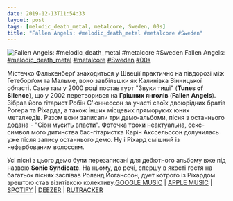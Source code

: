 ```yaml
---
date: 2019-12-13T11:54:33
layout: post
tags: [melodic_death_metal, metalcore, Sweden, 00s]
title: "Fallen Angels: #melodic_death_metal #metalcore #Sweden"
---
```

![Fallen Angels: #melodic_death_metal #metalcore #Sweden](https://res.cloudinary.com/vast-space-unexplored/image/upload/q_auto,dpr_auto,w_auto/photos/photo_816_13-12-2019_11-54-33.jpg)
Fallen Angels: [#melodic_death_metal](/tags/#melodic_death_metal) [#metalcore](/tags/#metalcore) [#Sweden](/tags/#Sweden) [#00s](/tags/#00s)

Містечко Фалькенберґ знаходиться у Швеції практично на півдорозі між Ґетеборґом та Мальме, воно завбільшки як Калинівка Вінницької області. Саме там у 2000 році постав гурт &quot;Звуки тиші&quot; (**Tunes of Silence**), що у 2002 перетворився на **Грішних янголів** (**Fallen Angels**). Зібрав його гітарист Робін С&#39;юннессон за участі своїх двоюрідних братів Роґера та Ріхарда, а також інших місцевих пряморуких юних металхедів. Разом вони записали три демо-альбоми, пісня з останнього додана - &quot;Сіон мусить впасти&quot;. Фоточка трохи неактуальна, секс-символ мого дитинства бас-гітаристка Карін Акссельссон долучилась уже після запису останнього демо. Ну і Ріхард смішний із нефарбованим волоссям.

Усі пісні з цього демо були перезаписані для дебютного альбому вже під назвою **Sonic Syndicate**. На ньому, до речі, спершу в якості гостя на багатьох піснях заспівав Роланд Йоганссон, дует котрого із Ріхардом зрештою став візитівкою колективу.[GOOGLE MUSIC](https://play.google.com/music/m/B3ptxdisnzgvx7ubxlgynn5zvrm?t=Extinction_-_Fallen_Angels) \| [APPLE MUSIC](https://music.apple.com/ru/album/extinction-ep/635645551) \| [SPOTIFY](https://open.spotify.com/album/5HtexRjgkna7ehzGKsEEmY) \| [DEEZER](https://www.deezer.com/album/79561312?utm_source=deezer&amp;utm_content=album-79561312&amp;utm_term=1601611822_1576230735&amp;utm_medium=web) \| [RUTRACKER](https://rutracker.org/forum/viewtopic.php?t=5629848)